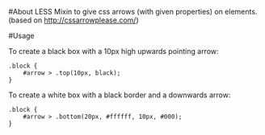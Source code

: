 #About
LESS Mixin to give css arrows (with given properties) on elements. (based on http://cssarrowplease.com/)

#Usage

To create a black box with a 10px high upwards pointing arrow:

    .block {
        #arrow > .top(10px, black);
    }

To create a white box with a black border and a downwards arrow:

    .block {
        #arrow > .bottom(20px, #ffffff, 10px, #000);
    }
